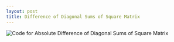 ```yaml
---
layout: post
title: Difference of Diagonal Sums of Square Matrix
---
```


![Code for Absolute Difference of Diagonal Sums of Square Matrix](https://www.keepandshare.com/userpics/h/e/a/r/tnhandstraining/2019-11/sb/still_jpg_776x502-15225426.jpg?ts=1574720277)
